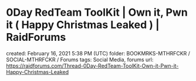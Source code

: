 # 0Day RedTeam ToolKit | Own it, Pwn it ( Happy Christmas Leaked ) | RaidForums

created: February 16, 2021 5:38 PM (UTC)
folder: BOOKMRKS-MTHRFCKR / SOCIAL-MTHRFCKR / Forums
tags: Social Media, forums
url: https://raidforums.com/Thread-0Day-RedTeam-ToolKit-Own-it-Pwn-it-Happy-Christmas-Leaked